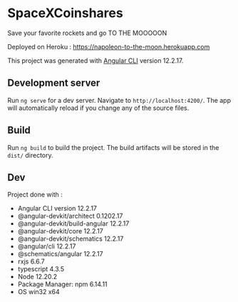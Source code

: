 # SpaceXCoinshares

Save your favorite rockets and go TO THE MOOOOON

Deployed on Heroku : https://napoleon-to-the-moon.herokuapp.com

This project was generated with [Angular CLI](https://github.com/angular/angular-cli) version 12.2.17.

## Development server

Run `ng serve` for a dev server. Navigate to `http://localhost:4200/`. The app will automatically reload if you change any of the source files.

## Build

Run `ng build` to build the project. The build artifacts will be stored in the `dist/` directory.

## Dev

Project done with :

- Angular CLI version 12.2.17
- @angular-devkit/architect 0.1202.17
- @angular-devkit/build-angular 12.2.17
- @angular-devkit/core 12.2.17
- @angular-devkit/schematics 12.2.17
- @angular/cli 12.2.17
- @schematics/angular 12.2.17
- rxjs 6.6.7
- typescript 4.3.5
- Node 12.20.2
- Package Manager: npm 6.14.11
- OS win32 x64
